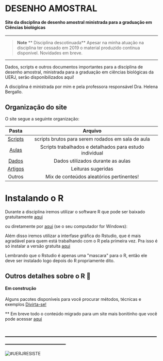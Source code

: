 # DESENHO AMOSTRAL 
#### Site da disciplina de desenho amostral ministrada para a graduação em Ciências biológicas 
---
>**Note**
>** Disciplina descotinuada**
>Apesar na minha atuação na disciplina ter cessado em 2019 o material produzido continua disponivel. Novidades em breve.
---

Dados, scripts e outros documentos importantes para a disciplina de desenho amostral, ministrada para a graduação em ciências biológicas da UERJ, serão disponibilizados aqui!


A disciplina é ministrada por mim e pela professora responsável Dra. Helena Bergallo.

## Organização do site
O site segue a seguinte organização:


Pasta | Arquivo
:------: | :-------:
[Scripts](https://github.com/Ecosantos/Desenho-amostral-UERJ/tree/master/Scripts) | scripts brutos para serem rodados em sala de aula
[Aulas](https://github.com/Ecosantos/Desenho-amostral-UERJ/tree/master/Aulas) | Scripts trabalhados e detalhados para estudo individual
[Dados](https://github.com/Ecosantos/Desenho-amostral-UERJ/tree/master/Dados) | Dados utilizados durante as aulas
[Artigos](https://github.com/Ecosantos/Desenho-amostral-UERJ/tree/master/Artigos) | Leituras sugeridas 
Outros | Mix de conteúdos aleatórios pertinentes!


# Instalando o R


Durante a disciplina iremos utilizar o software R que pode ser baixado gratuitamente [aqui](https://cran.r-project.org/)



ou diretamente por [aqui](https://cran.r-project.org/bin/windows/base/R-3.4.1-win.exe) (se o seu computador for  Windows): 




Além disso iremos utilizar a interfase gráfica do Rstudio, que é mais agradável para quem está trabalhando com o R pela primeira vez. Pra isso é só instalar a versão gratuita [aqui](https://www.rstudio.com/products/rstudio/download/)


Lembrando que o Rstudio é apenas uma "mascara" para o R, então ele deve ser instalado logo depois do R propriamente dito.




## Outros detalhes sobre o R  :metal:

#### Em construção 

Alguns pacotes disponíveis para você procurar métodos, técnicas e exemplos [Divirta-se!](https://cran.r-project.org/web/packages/available_packages_by_date.html)


** Em breve todo o conteúdo migrado para um site mais bonitinho que você pode acessar [aqui](https://ecosantos.github.io/Desenho-amostral-UERJ/)

## ______________________________________________________________________


![#UERJRESISTE](https://cdn-az.allevents.in/banners/0372e1f34e80208d8f9fc2b6b1bbe653)
